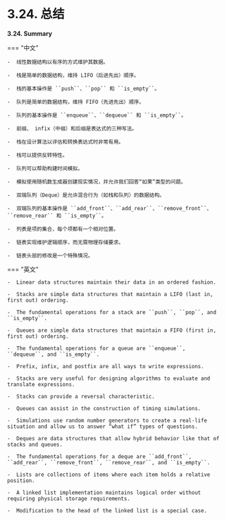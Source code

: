 # 3.24. 总结

**3.24. Summary**

=== "中文"

    -  线性数据结构以有序的方式维护其数据。

    -  栈是简单的数据结构，维持 LIFO（后进先出）顺序。

    -  栈的基本操作是 ``push``、``pop`` 和 ``is_empty``。

    -  队列是简单的数据结构，维持 FIFO（先进先出）顺序。

    -  队列的基本操作是 ``enqueue``、``dequeue`` 和 ``is_empty``。

    -  前缀、 infix（中缀）和后缀是表达式的三种写法。

    -  栈在设计算法以评估和转换表达式时非常有用。

    -  栈可以提供反转特性。

    -  队列可以帮助构建时间模拟。

    -  模拟使用随机数生成器创建现实情况，并允许我们回答“如果”类型的问题。

    -  双端队列（Deque）是允许混合行为（如栈和队列）的数据结构。

    -  双端队列的基本操作是 ``add_front``、``add_rear``、``remove_front``、``remove_rear`` 和 ``is_empty``。

    -  列表是项的集合，每个项都有一个相对位置。

    -  链表实现维护逻辑顺序，而无需物理存储要求。

    -  链表头部的修改是一个特殊情况。

=== "英文"

    -  Linear data structures maintain their data in an ordered fashion.

    -  Stacks are simple data structures that maintain a LIFO (last in, first out) ordering.

    -  The fundamental operations for a stack are ``push``, ``pop``, and ``is_empty``.

    -  Queues are simple data structures that maintain a FIFO (first in, first out) ordering.

    -  The fundamental operations for a queue are ``enqueue``, ``dequeue``, and ``is_empty``.

    -  Prefix, infix, and postfix are all ways to write expressions.

    -  Stacks are very useful for designing algorithms to evaluate and translate expressions.

    -  Stacks can provide a reversal characteristic.

    -  Queues can assist in the construction of timing simulations.

    -  Simulations use random number generators to create a real-life situation and allow us to answer “what if” types of questions.

    -  Deques are data structures that allow hybrid behavior like that of stacks and queues.

    -  The fundamental operations for a deque are ``add_front``, ``add_rear``, ``remove_front``, ``remove_rear``, and ``is_empty``.

    -  Lists are collections of items where each item holds a relative position.

    -  A linked list implementation maintains logical order without requiring physical storage requirements.

    -  Modification to the head of the linked list is a special case.